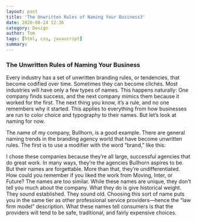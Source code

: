 ```yaml
---
layout: post
title: 'The Unwritten Rules of Naming Your Business3'
date: 2020-08-24 12:36
category: Design
author: Tom
tags: [html, css, javascript]
summary: 
---
```



### The Unwritten Rules of Naming Your Business

Every industry has a set of unwritten branding rules, or tendencies, that become codified over time. Sometimes they can become clichés. Most industries will have only a few types of names. This happens naturally: One company finds success, and the next company mimics them because it worked for the first. The next thing you know, it’s a rule, and no one remembers why it started. This applies to everything from how businesses are run to color choice and typography to their names. But let’s look at naming for now.

The name of my company, Bullhorn, is a good example. There are general naming trends in the branding agency world that have become unwritten rules. The first is to use a modifier with the word “brand,” like this:



I chose these companies because they’re all large, successful agencies that do great work. In many ways, they’re the agencies Bullhorn aspires to be. But their names are forgettable. More than that, they’re undifferentiated. How could you remember if you liked the work from Moving, Inter, or Future? The names are too similar. While these names are unique, they don’t tell you much about the company. What they do is give historical weight. They sound established. They sound old. Choosing this sort of name puts you in the same tier as other professional service providers—hence the “law firm model” description. What these names tell consumers is that the providers will tend to be safe, traditional, and fairly expensive choices.
